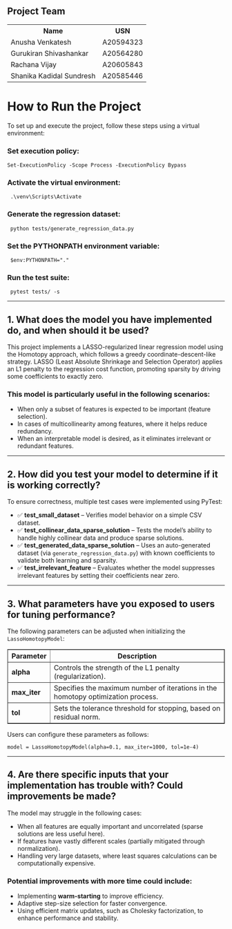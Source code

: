 <!DOCTYPE html>
<html lang="en">
<head>
    <meta charset="UTF-8">
    <meta name="viewport" content="width=device-width, initial-scale=1.0">
</head>
<body>

<h2>Project Team</h2>
    <table>
        <tr>
            <th>Name</th>
            <th>USN</th>
        </tr>
        <tr>
            <td>Anusha Venkatesh</td>
            <td>A20594323</td>
        </tr>
        <tr>
            <td>Gurukiran Shivashankar</td>
            <td>A20564280</td>
        </tr>
        <tr>
            <td>Rachana Vijay</td>
            <td>A20605843</td>
        </tr>
        <tr>
            <td>Shanika Kadidal Sundresh</td>
            <td>A20585446</td>
        </tr>
    </table>


<h1>How to Run the Project</h1>
<p>To set up and execute the project, follow these steps using a virtual environment:</p>

<h3>Set execution policy:</h3>
<pre><code>Set-ExecutionPolicy -Scope Process -ExecutionPolicy Bypass</code></pre>

<h3>Activate the virtual environment:</h3>
<pre><code> .\venv\Scripts\Activate</code></pre>

<h3>Generate the regression dataset:</h3>
<pre><code> python tests/generate_regression_data.py</code></pre>

<h3>Set the PYTHONPATH environment variable:</h3>
<pre><code> $env:PYTHONPATH="."</code></pre>

<h3>Run the test suite:</h3>
<pre><code> pytest tests/ -s</code></pre>

<hr>

<h2>1. What does the model you have implemented do, and when should it be used?</h2>
<p>This project implements a LASSO-regularized linear regression model using the Homotopy approach, which follows a greedy coordinate-descent-like strategy. LASSO (Least Absolute Shrinkage and Selection Operator) applies an L1 penalty to the regression cost function, promoting sparsity by driving some coefficients to exactly zero.</p>

<h3>This model is particularly useful in the following scenarios:</h3>
<ul>
    <li>When only a subset of features is expected to be important (feature selection).</li>
    <li>In cases of multicollinearity among features, where it helps reduce redundancy.</li>
    <li>When an interpretable model is desired, as it eliminates irrelevant or redundant features.</li>
</ul>

<hr>

<h2>2. How did you test your model to determine if it is working correctly?</h2>
<p>To ensure correctness, multiple test cases were implemented using PyTest:</p>
<ul>
    <li>✅ <b>test_small_dataset</b> – Verifies model behavior on a simple CSV dataset.</li>
    <li>✅ <b>test_collinear_data_sparse_solution</b> – Tests the model’s ability to handle highly collinear data and produce sparse solutions.</li>
    <li>✅ <b>test_generated_data_sparse_solution</b> – Uses an auto-generated dataset (via <code>generate_regression_data.py</code>) with known coefficients to validate both learning and sparsity.</li>
    <li>✅ <b>test_irrelevant_feature</b> – Evaluates whether the model suppresses irrelevant features by setting their coefficients near zero.</li>
</ul>

<hr>

<h2>3. What parameters have you exposed to users for tuning performance?</h2>
<p>The following parameters can be adjusted when initializing the <code>LassoHomotopyModel</code>:</p>

<table border="1">
    <tr>
        <th>Parameter</th>
        <th>Description</th>
    </tr>
    <tr>
        <td><b>alpha</b></td>
        <td>Controls the strength of the L1 penalty (regularization).</td>
    </tr>
    <tr>
        <td><b>max_iter</b></td>
        <td>Specifies the maximum number of iterations in the homotopy optimization process.</td>
    </tr>
    <tr>
        <td><b>tol</b></td>
        <td>Sets the tolerance threshold for stopping, based on residual norm.</td>
    </tr>
</table>

<p>Users can configure these parameters as follows:</p>
<pre><code>model = LassoHomotopyModel(alpha=0.1, max_iter=1000, tol=1e-4)</code></pre>

<hr>

<h2>4. Are there specific inputs that your implementation has trouble with? Could improvements be made?</h2>
<p>The model may struggle in the following cases:</p>
<ul>
    <li>When all features are equally important and uncorrelated (sparse solutions are less useful here).</li>
    <li>If features have vastly different scales (partially mitigated through normalization).</li>
    <li>Handling very large datasets, where least squares calculations can be computationally expensive.</li>
</ul>

<h3>Potential improvements with more time could include:</h3>
<ul>
    <li>Implementing <b>warm-starting</b> to improve efficiency.</li>
    <li>Adaptive step-size selection for faster convergence.</li>
    <li>Using efficient matrix updates, such as Cholesky factorization, to enhance performance and stability.</li>
</ul>

</body>
</html>
